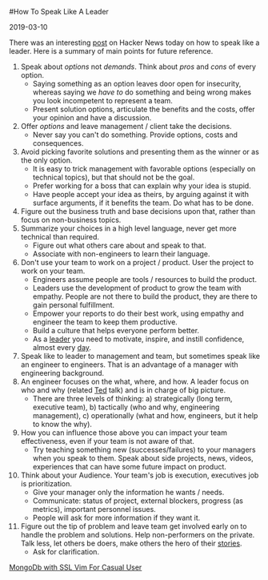 #How To Speak Like A Leader

2019-03-10

<!--- tags: management -->

There was an interesting [post](https://news.ycombinator.com/item?id=19349676) on Hacker News today on how to speak like a leader. Here is a summary of main points for future reference.

1. Speak about *options* not *demands*. Think about *pros* and *cons* of every option.
    * Saying something as an option leaves door open for insecurity, whereas saying we *have to* do something and being wrong makes you look incompetent to represent a team.
    * Present solution options, articulate the benefits and the costs, offer your opinion and have a discussion.
1. Offer *options* and leave management / client take the decisions.
    * Never say you can't do something. Provide options, costs and consequences.
1. Avoid picking favorite solutions and presenting them as the winner or as the only option.
    * It is easy to trick management with favorable options (especially on technical topics), but that should not be the goal.
    * Prefer working for a boss that can explain why your idea is stupid.
    * Have people accept your idea as theirs, by arguing against it with surface arguments, if it benefits the team. Do what has to be done.
1. Figure out the business truth and base decisions upon that, rather than focus on non-business topics.
1. Summarize your choices in a high level language, never get more technical than required.
    * Figure out what others care about and speak to that.
    * Associate with non-engineers to learn their language.
1. Don't use your team to work on a project / product. User the project to work on your team.
    * Engineers assume people are tools / resources to build the product.
    * Leaders use the development of product to grow the team with empathy. People are not there to build the product, they are there to gain personal fulfillment.
    * Empower your reports to do their best work, using empathy and engineer the team to keep them productive.
    * Build a culture that helps everyone perform better.
    * As a [leader](https://www.amazon.com/Winning-Ultimate-Business-How-Book-ebook/dp/B000FCK3GO) you need to motivate, inspire, and instill confidence, almost every [day](https://www.amazon.com/Hard-Thing-About-Things-Building-ebook/dp/B00DQ845EA).
1. Speak like to leader to management and team, but sometimes speak like an engineer to engineers. That is an advantage of a manager with engineering background.
1. An engineer focuses on the what, where, and how. A leader focus on who and why (related [Ted](https://www.ted.com/talks/simon_sinek_how_great_leaders_inspire_action) talk) and is in charge of big picture.
    * There are three levels of thinking: a) strategically (long term, executive team), b) tactically (who and why, engineering management), c) operationally (what and how, engineers, but it help to know the why).
1. How you can influence those above you can impact your team effectiveness, even if your team is not aware of that.
    * Try teaching something new (successes/failures) to your managers when you speak to them. Speak about side projects, news, videos, experiences that can have some future impact on product.
1. Think about your Audience. Your team's job is execution, executives job is prioritization.
    * Give your manager only the information he wants / needs.
    * Communicate: status of project, external blockers, progress (as metrics), important personnel issues.
    * People will ask for more information if they want it.
1. Figure out the tip of problem and leave team get involved early on to handle the problem and solutions. Help non-performers on the private. Talk less, let others be doers, make others the hero of their [stories](https://www.youtube.com/watch?v=iBa9EoEbb38).
    * Ask for clarification.

<ins class='nfooter'><a rel='prev' id='fprev' href='#blog/2019/2019-03-25-MongoDb-with-SSL.md'>MongoDb with SSL</a> <a rel='next' id='fnext' href='#blog/2019/2019-03-04-Vim-For-Casual-User.md'>Vim For Casual User</a></ins>

